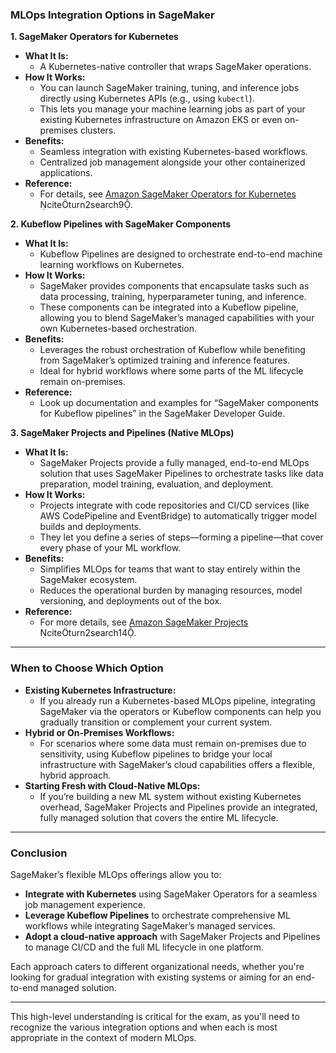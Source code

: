 ### MLOps Integration Options in SageMaker

**1. SageMaker Operators for Kubernetes**

- **What It Is:**
  - A Kubernetes-native controller that wraps SageMaker operations.
- **How It Works:**
  - You can launch SageMaker training, tuning, and inference jobs directly using Kubernetes APIs (e.g., using `kubectl`).
  - This lets you manage your machine learning jobs as part of your existing Kubernetes infrastructure on Amazon EKS or even on-premises clusters.
- **Benefits:**
  - Seamless integration with existing Kubernetes-based workflows.
  - Centralized job management alongside your other containerized applications.
- **Reference:**
  - For details, see [Amazon SageMaker Operators for Kubernetes](https://aws.amazon.com/blogs/machine-learning/amazon-sagemaker-operators-for-kubernetes/) citeturn2search9.

**2. Kubeflow Pipelines with SageMaker Components**

- **What It Is:**
  - Kubeflow Pipelines are designed to orchestrate end-to-end machine learning workflows on Kubernetes.
- **How It Works:**
  - SageMaker provides components that encapsulate tasks such as data processing, training, hyperparameter tuning, and inference.
  - These components can be integrated into a Kubeflow pipeline, allowing you to blend SageMaker’s managed capabilities with your own Kubernetes-based orchestration.
- **Benefits:**
  - Leverages the robust orchestration of Kubeflow while benefiting from SageMaker’s optimized training and inference features.
  - Ideal for hybrid workflows where some parts of the ML lifecycle remain on-premises.
- **Reference:**
  - Look up documentation and examples for “SageMaker components for Kubeflow pipelines” in the SageMaker Developer Guide.

**3. SageMaker Projects and Pipelines (Native MLOps)**

- **What It Is:**
  - SageMaker Projects provide a fully managed, end-to-end MLOps solution that uses SageMaker Pipelines to orchestrate tasks like data preparation, model training, evaluation, and deployment.
- **How It Works:**
  - Projects integrate with code repositories and CI/CD services (like AWS CodePipeline and EventBridge) to automatically trigger model builds and deployments.
  - They let you define a series of steps—forming a pipeline—that cover every phase of your ML workflow.
- **Benefits:**
  - Simplifies MLOps for teams that want to stay entirely within the SageMaker ecosystem.
  - Reduces the operational burden by managing resources, model versioning, and deployments out of the box.
- **Reference:**
  - For more details, see [Amazon SageMaker Projects](https://docs.aws.amazon.com/sagemaker/latest/dg/sagemaker-projects.html) citeturn2search14.

---

### When to Choose Which Option

- **Existing Kubernetes Infrastructure:**
  - If you already run a Kubernetes-based MLOps pipeline, integrating SageMaker via the operators or Kubeflow components can help you gradually transition or complement your current system.
- **Hybrid or On-Premises Workflows:**
  - For scenarios where some data must remain on-premises due to sensitivity, using Kubeflow pipelines to bridge your local infrastructure with SageMaker’s cloud capabilities offers a flexible, hybrid approach.
- **Starting Fresh with Cloud-Native MLOps:**
  - If you’re building a new ML system without existing Kubernetes overhead, SageMaker Projects and Pipelines provide an integrated, fully managed solution that covers the entire ML lifecycle.

---

### Conclusion

SageMaker’s flexible MLOps offerings allow you to:

- **Integrate with Kubernetes** using SageMaker Operators for a seamless job management experience.
- **Leverage Kubeflow Pipelines** to orchestrate comprehensive ML workflows while integrating SageMaker’s managed services.
- **Adopt a cloud-native approach** with SageMaker Projects and Pipelines to manage CI/CD and the full ML lifecycle in one platform.

Each approach caters to different organizational needs, whether you're looking for gradual integration with existing systems or aiming for an end-to-end managed solution.

---

This high-level understanding is critical for the exam, as you'll need to recognize the various integration options and when each is most appropriate in the context of modern MLOps.
